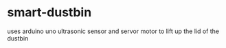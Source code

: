 # smart-dustbin
uses arduino uno ultrasonic sensor and servor motor to lift up the lid of the dustbin

